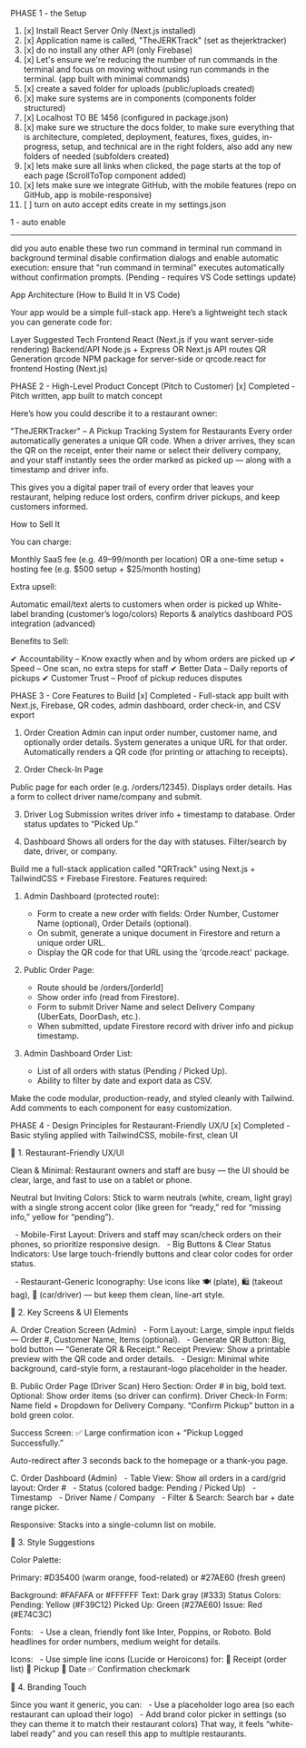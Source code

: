 PHASE 1 - the Setup

1. [x] Install React Server Only (Next.js installed)
2. [x] Application name is called, "TheJERKTrack" (set as thejerktracker)
3. [x] do no install any other API (only Firebase)
4. [x] Let's ensure we're reducing the number of run commands in the terminal and focus on moving without using run commands in the terminal. (app built with minimal commands)
5. [x] create a saved folder for uploads (public/uploads created)
6. [x] make sure systems are in components (components folder structured)
7. [x] Localhost TO BE 1456 (configured in package.json)
8. [x] make sure we structure the docs folder, to make sure everything that is architecture, completed, deployment, features, fixes, guides, in-progress, setup, and technical are in the right folders, also add any new folders of needed (subfolders created)
9. [x] lets make sure all links when clicked, the page starts at the top of each page (ScrollToTop component added)
10. [x] lets make sure we integrate GitHub, with the mobile features (repo on GitHub, app is mobile-responsive)  
11. [ ] turn on auto accept edits create in my settings.json


1  -  auto enable
____________________________________________________
did you auto enable these two 
run command in terminal 
run command in background terminal 
disable confirmation dialogs and enable automatic execution:
ensure that "run command in terminal" executes automatically without confirmation prompts. (Pending - requires VS Code settings update)


App Architecture (How to Build It in VS Code)

Your app would be a simple full-stack app. Here’s a lightweight tech stack you can generate code for:

Layer	Suggested Tech
Frontend	React (Next.js if you want server-side rendering)
Backend/API	Node.js + Express OR Next.js API routes
QR Generation	qrcode NPM package for server-side or qrcode.react for frontend
Hosting	(Next.js)


PHASE 2 - High-Level Product Concept (Pitch to Customer) [x] Completed - Pitch written, app built to match concept

Here’s how you could describe it to a restaurant owner:

"TheJERKTracker" – A Pickup Tracking System for Restaurants
Every order automatically generates a unique QR code.
When a driver arrives, they scan the QR on the receipt, enter their name or select their delivery company, and your staff instantly sees the order marked as picked up — along with a timestamp and driver info.

This gives you a digital paper trail of every order that leaves your restaurant, helping reduce lost orders, confirm driver pickups, and keep customers informed.

How to Sell It

You can charge:

Monthly SaaS fee (e.g. $49–$99/month per location)
OR a one-time setup + hosting fee (e.g. $500 setup + $25/month hosting)

Extra upsell:

Automatic email/text alerts to customers when order is picked up
White-label branding (customer’s logo/colors)
Reports & analytics dashboard
POS integration (advanced)


Benefits to Sell:

✔ Accountability – Know exactly when and by whom orders are picked up
✔ Speed – One scan, no extra steps for staff
✔ Better Data – Daily reports of pickups
✔ Customer Trust – Proof of pickup reduces disputes


PHASE 3 - Core Features to Build [x] Completed - Full-stack app built with Next.js, Firebase, QR codes, admin dashboard, order check-in, and CSV export

1.	Order Creation
Admin can input order number, customer name, and optionally order details.
System generates a unique URL for that order.
Automatically renders a QR code (for printing or attaching to receipts).

2. Order Check-In Page

Public page for each order (e.g. /orders/12345).
Displays order details.
Has a form to collect driver name/company and submit.

3. Driver Log
Submission writes driver info + timestamp to database.
Order status updates to “Picked Up.”

4. Dashboard
Shows all orders for the day with statuses.
Filter/search by date, driver, or company.

Build me a full-stack application called "QRTrack" using Next.js + TailwindCSS + Firebase Firestore. 
Features required:

1. Admin Dashboard (protected route):
   - Form to create a new order with fields: Order Number, Customer Name (optional), Order Details (optional).
   - On submit, generate a unique document in Firestore and return a unique order URL.
   - Display the QR code for that URL using the 'qrcode.react' package.

2. Public Order Page:
   - Route should be /orders/[orderId]
   - Show order info (read from Firestore).
   - Form to submit Driver Name and select Delivery Company (UberEats, DoorDash, etc.).
   - When submitted, update Firestore record with driver info and pickup timestamp.

3. Admin Dashboard Order List:
   - List of all orders with status (Pending / Picked Up).
   - Ability to filter by date and export data as CSV.

Make the code modular, production-ready, and styled cleanly with Tailwind. 
Add comments to each component for easy customization.

PHASE 4 - Design Principles for Restaurant-Friendly UX/U [x] Completed - Basic styling applied with TailwindCSS, mobile-first, clean UI

🎨 1. Restaurant-Friendly UX/UI

Clean & Minimal: Restaurant owners and staff are busy — the UI should be clear, large, and fast to use on a tablet or phone.

Neutral but Inviting Colors: Stick to warm neutrals (white, cream, light gray) with a single strong accent color (like green for “ready,” red for “missing info,” yellow for “pending”).

   - Mobile-First Layout: Drivers and staff may scan/check orders on their phones, so prioritize responsive design.
   - Big Buttons & Clear Status Indicators: Use large touch-friendly buttons and clear color codes for order status.

   - Restaurant-Generic Iconography: Use icons like 🍽️ (plate), 🛍️ (takeout bag), 🚗 (car/driver) — but keep them clean, line-art style.

📱 2. Key Screens & UI Elements

A. Order Creation Screen (Admin)
   - Form Layout: Large, simple input fields — Order #, Customer Name, Items (optional).
   - Generate QR Button: Big, bold button — “Generate QR & Receipt.”
Receipt Preview: Show a printable preview with the QR code and order details.
   - Design: Minimal white background, card-style form, a restaurant-logo placeholder in the header.

B. Public Order Page (Driver Scan)
Hero Section:
Order # in big, bold text.
Optional: Show order items (so driver can confirm).
Driver Check-In Form:
Name field + Dropdown for Delivery Company.
“Confirm Pickup” button in a bold green color.

Success Screen:
✅ Large confirmation icon + “Pickup Logged Successfully.”

Auto-redirect after 3 seconds back to the homepage or a thank-you page.

C. Order Dashboard (Admin)
   - Table View: Show all orders in a card/grid layout:
Order #
   - Status (colored badge: Pending / Picked Up)
   - Timestamp
   - Driver Name / Company
   - Filter & Search: Search bar + date range picker.

Responsive: Stacks into a single-column list on mobile.

🎨 3. Style Suggestions

Color Palette:

Primary: #D35400 (warm orange, food-related) or #27AE60 (fresh green)

Background: #FAFAFA or #FFFFFF
Text: Dark gray (#333)
Status Colors:
Pending: Yellow (#F39C12)
Picked Up: Green (#27AE60)
Issue: Red (#E74C3C)

Fonts:
   - Use a clean, friendly font like Inter, Poppins, or Roboto.
Bold headlines for order numbers, medium weight for details.

Icons:
   - Use simple line icons (Lucide or Heroicons) for:
🧾 Receipt (order list)
🚗 Pickup
📅 Date
✅ Confirmation checkmark


🏪 4. Branding Touch

Since you want it generic, you can:
   - Use a placeholder logo area (so each restaurant can upload their logo)
   - Add brand color picker in settings (so they can theme it to match their restaurant colors)
That way, it feels “white-label ready” and you can resell this app to multiple restaurants.
